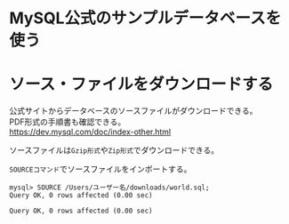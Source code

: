 # MySQL公式のサンプルデータベースを使う

# ソース・ファイルをダウンロードする
公式サイトからデータベースのソースファイルがダウンロードできる。  
PDF形式の手順書も確認できる。  
https://dev.mysql.com/doc/index-other.html

ソースファイルは`Gzip形式`や`Zip形式`でダウンロードできる。

`SOURCEコマンド`でソースファイルをインポートする。

```
mysql> SOURCE /Users/ユーザー名/downloads/world.sql;
Query OK, 0 rows affected (0.00 sec)

Query OK, 0 rows affected (0.00 sec)
```

